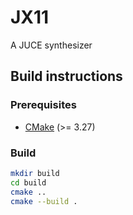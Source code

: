 # JX11

A JUCE synthesizer

## Build instructions

### Prerequisites

- [CMake](https://cmake.org) (>= 3.27)

### Build

```bash
mkdir build
cd build
cmake ..
cmake --build .
```
